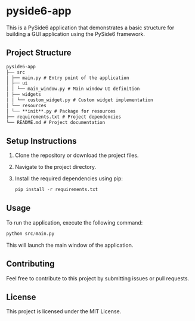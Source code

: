 # pyside6-app

This is a PySide6 application that demonstrates a basic structure for building a GUI application using the PySide6 framework.

## Project Structure

```markdown
pyside6-app
├── src
│ ├── main.py # Entry point of the application
│ ├── ui
│ │ └── main_window.py # Main window UI definition
│ ├── widgets
│ │ └── custom_widget.py # Custom widget implementation
│ └── resources
│ └── **init**.py # Package for resources
├── requirements.txt # Project dependencies
└── README.md # Project documentation
```

## Setup Instructions

1. Clone the repository or download the project files.
2. Navigate to the project directory.
3. Install the required dependencies using pip:

   ```python
   pip install -r requirements.txt
   ```

## Usage

To run the application, execute the following command:

```python
python src/main.py
```

This will launch the main window of the application.

## Contributing

Feel free to contribute to this project by submitting issues or pull requests.

## License

This project is licensed under the MIT License.
